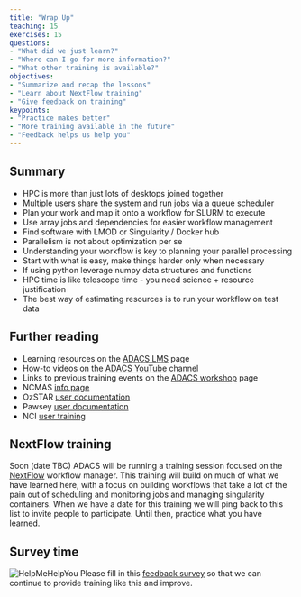 ```yaml
---
title: "Wrap Up"
teaching: 15
exercises: 15
questions:
- "What did we just learn?"
- "Where can I go for more information?"
- "What other training is available?"
objectives:
- "Summarize and recap the lessons"
- "Learn about NextFlow training"
- "Give feedback on training"
keypoints:
- "Practice makes better"
- "More training available in the future"
- "Feedback helps us help you"
---
```


## Summary
- HPC is more than just lots of desktops joined together
- Multiple users share the system and run jobs via a queue scheduler
- Plan your work and map it onto a workflow for SLURM to execute
- Use array jobs and dependencies for easier workflow management
- Find software with LMOD or Singularity / Docker hub
- Parallelism is not about optimization per se
- Understanding your workflow is key to planning your parallel processing
- Start with what is easy, make things harder only when necessary
- If using python leverage numpy data structures and functions
- HPC time is like telescope time - you need science + resource justification
- The best way of estimating resources is to run your workflow on test data

## Further reading
- Learning resources on the [ADACS LMS](https://adacs.org.au/adacs-training-vision/lms-courses/) page
- How-to videos on the [ADACS YouTube](https://www.youtube.com/channel/UC1jqQyjFK2rzSD_3BIvCyMw/playlists) channel
- Links to previous training events on the [ADACS workshop](https://adacs.org.au/adacs-training-vision/workshops/) page
- NCMAS [info page](https://my.nci.org.au/mancini/ncmas/2023/)
- OzSTAR [user documentation](https://supercomputing.swin.edu.au/docs/)
- Pawsey [user documentation](https://support.pawsey.org.au/documentation/display/US/User+Support+Documentation)
- NCI [user training](https://nci.org.au/users/user-training)

## NextFlow training
Soon (date TBC) ADACS will be running a training session focused on the [NextFlow](https://www.nextflow.io/docs/latest/index.html) workflow manager.
This training will build on much of what we have learned here, with a focus on building workflows that take a lot of the pain out of scheduling and monitoring jobs and managing singularity containers.
When we have a date for this training we will ping back to this list to invite people to participate.
Until then, practice what you have learned.

## Survey time
![HelpMeHelpYou](http://1.bp.blogspot.com/-EY_A8FaK1Tc/U03Q4RFLQxI/AAAAAAAAB2U/Z4qjBwmfbEw/s1600/help-me-help-you-gif.gif)
Please fill in this [feedback survey](https://forms.gle/vNMy4VTuGmHfyWn37) so that we can continue to provide training like this and improve.